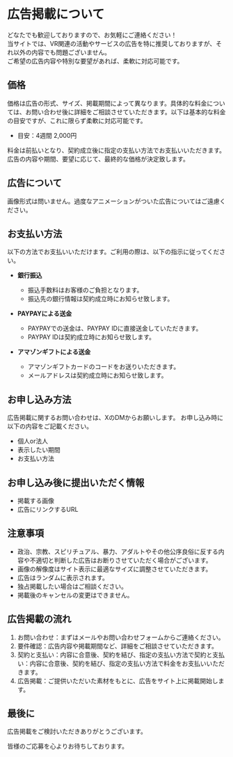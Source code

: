 # 広告掲載について

どなたでも歓迎しておりますので、お気軽にご連絡ください！  
当サイトでは、VR関連の活動やサービスの広告を特に推奨しておりますが、それ以外の内容でも問題ございません。  
ご希望の広告内容や特別な要望があれば、柔軟に対応可能です。

## 価格

価格は広告の形式、サイズ、掲載期間によって異なります。具体的な料金については、お問い合わせ後に詳細をご相談させていただきます。以下は基本的な料金の目安ですが、これに限らず柔軟に対応可能です。

- 目安：4週間 2,000円

料金は前払いとなり、契約成立後に指定の支払い方法でお支払いいただきます。
広告の内容や期間、要望に応じて、最終的な価格が決定致します。

## 広告について

画像形式は問いません。過度なアニメーションがついた広告についてはご遠慮ください。

## お支払い方法

以下の方法でお支払いいただけます。ご利用の際は、以下の指示に従ってください。

- **銀行振込**
  - 振込手数料はお客様のご負担となります。
  - 振込先の銀行情報は契約成立時にお知らせ致します。

- **PAYPAYによる送金**
  - PAYPAYでの送金は、PAYPAY IDに直接送金していただきます。
  - PAYPAY IDは契約成立時にお知らせ致します。

- **アマゾンギフトによる送金**
  - アマゾンギフトカードのコードをお送りいただきます。
  - メールアドレスは契約成立時にお知らせ致します。

## お申し込み方法

広告掲載に関するお問い合わせは、XのDMからお願いします。
お申し込み時に以下の内容をご記載ください。

- 個人or法人
- 表示したい期間
- お支払い方法

## お申し込み後に提出いただく情報

- 掲載する画像
- 広告にリンクするURL

## 注意事項

- 政治、宗教、スピリチュアル、暴力、アダルトやその他公序良俗に反する内容や不適切と判断した広告はお断りさせていただく場合がございます。
- 画像の解像度はサイト表示に最適なサイズに調整させていただきます。
- 広告はランダムに表示されます。
- 独占掲載したい場合はご相談ください。
- 掲載後のキャンセルの変更はできません。

## 広告掲載の流れ

1. お問い合わせ：まずはメールやお問い合わせフォームからご連絡ください。
2. 要件確認：広告内容や掲載期間など、詳細をご相談させていただきます。
3. 契約と支払い：内容に合意後、契約を結び、指定の支払い方法で契約と支払い：内容に合意後、契約を結び、指定の支払い方法で料金をお支払いいただきます。
4. 広告掲載：ご提供いただいた素材をもとに、広告をサイト上に掲載開始します。

## 最後に

広告掲載をご検討いただきありがとうございます。

皆様のご応募を心よりお待ちしております。
